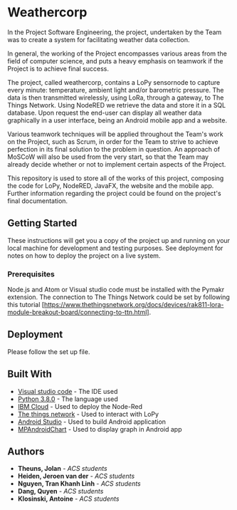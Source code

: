 # Weathercorp

In the Project Software Engineering, the project, undertaken by the Team was to create a system for facilitating weather data collection. 

In general, the working of the Project encompasses various areas from the field of computer science, and puts a heavy emphasis on teamwork if the Project is to achieve final success. 

The project, called weathercorp, contains a LoPy sensornode to capture every minute: temperature, ambient light and/or barometric pressure. The data is then transmitted wirelessly, using LoRa, through a gateway, to The Things Network. Using NodeRED we retrieve the data and store it in a SQL database. Upon request the end-user can display all weather data graphically in a user interface, being an Android mobile app and a website. 

Various teamwork techniques will be applied throughout the Team's work on the Project, 
such as Scrum, in order for the Team to strive to achieve perfection in its final solution to
the problem in question. An approach of MoSCoW will also be used from the very start, so 
that the Team may already decide whether or not to implement certain aspects of the 
Project. 

This repository is used to store all of the works of this project, composing the code for LoPy, NodeRED, JavaFX, the website and the mobile app. Further information regarding the project could be found on the project's final documentation. 

## Getting Started 

These instructions will get you a copy of the project up and running on your local machine for development and testing purposes. See deployment for notes on how to deploy the project on a live system. 

### Prerequisites 

Node.js and Atom or Visual studio code must be installed with the Pymakr extension. The connection to The Things Network could be set by following this tutorial [https://www.thethingsnetwork.org/docs/devices/rak811-lora-module-breakout-board/connecting-to-ttn.html]. 

## Deployment 

Please follow the set up file. 

## Built With 

* [Visual studio code](https://code.visualstudio.com/) - The IDE used 
* [Python 3.8.0](https://www.python.org/) - The language used
* [IBM Cloud](https://www.ibm.com/cloud) - Used to deploy the Node-Red
* [The things network](https://www.thethingsnetwork.org/) - Used to interact with LoPy
* [Android Studio](https://developer.android.com/studio/) - Used to build Android application
* [MPAndroidChart](https://github.com/PhilJay/MPAndroidChart) - Used to display graph in Android app

## Authors 

* **Theuns, Jolan** - *ACS students*
* **Heiden, Jeroen van der** - *ACS students* 
* **Nguyen, Tran Khanh Linh** - *ACS students* 
* **Dang, Quyen** - *ACS students* 
* **Klosinski, Antoine** - *ACS students* 
